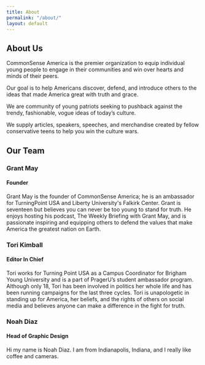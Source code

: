 ```yaml
---
title: About
permalink: "/about/"
layout: default
---
```


<div class="topnav-spacer"></div>
<div class="index-sections content">
  <div class="section">
    <h2>About Us</h2>
    <p>CommonSense America is the premier organization to equip individual young people to engage in their communities and win over hearts and minds of their peers.</p>
    <p>Our goal is to help Americans discover, defend, and introduce others to the ideas that made America great with truth and grace.</p>
    <p>We are community of young patriots seeking to pushback against the trendy, fashionable, vogue ideas of today’s culture.</p>
    <p>We supply articles, speakers, speeches, and merchandise created by fellow conservative teens to help you win the culture wars.</p>
  </div>

  <div class="section">
    <h2>Our Team</h2>
    <div class="about-wrapper">
      <div style="background-image: url({{ "/assets/grant.webp" | relative_url }});" class="about-image"></div>
      <div class="about-text">
        <h3>Grant May</h3>
        <h4>Founder</h4>
        <p>Grant May is the founder of CommonSense America; he is an ambassador for TurningPoint USA and Liberty University's Falkirk Center. Grant is seventeen but believes you can never be too young to stand for truth. He enjoys hosting his podcast, The Weekly Briefing with Grant May, and is passionate inspiring and equipping others to defend the values that make America the greatest nation on Earth.</p>
      </div>
    </div>
    <div class="about-wrapper" style="flex-direction: row-reverse;">
      <div style="background-image: url({{ "/assets/tori.webp" | relative_url }});" class="about-image"></div>
      <div class="about-text">
        <h3>Tori Kimball</h3>
        <h4>Editor In Chief</h4>
        <p>Tori works for Turning Point USA as a Campus Coordinator for Brigham Young University and is a part of PragerU’s student ambassador program. Although only 18, Tori has been involved in politics her whole life and has been running campaigns for the last three cycles. Tori is unapologetic in standing up for America, her beliefs, and the rights of others on social media and believes anyone can make a difference in the fight for truth.</p>
      </div>
    </div>
    <div class="about-wrapper">
      <div style="background-image: url({{ "/assets/noah.webp" | relative_url }});" class="about-image"></div>
      <div class="about-text">
        <h3>Noah Diaz</h3>
        <h4>Head of Graphic Design</h4>
        <p>Hi my name is Noah Diaz. I am from Indianapolis, Indiana, and I really like coffee and cameras.</p>
      </div>
    </div>
  </div>
</div>